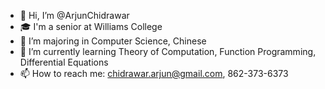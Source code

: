 - 👋 Hi, I’m @ArjunChidrawar
- 🎓 I'm a senior at Williams College
- 👀 I’m majoring in Computer Science, Chinese
- 🌱 I’m currently learning Theory of Computation, Function Programming, Differential Equations
- 📫 How to reach me: chidrawar.arjun@gmail.com, 862-373-6373

<!---
ArjunChidrawar/ArjunChidrawar is a ✨ special ✨ repository because its `README.md` (this file) appears on your GitHub profile.
You can click the Preview link to take a look at your changes.
--->
